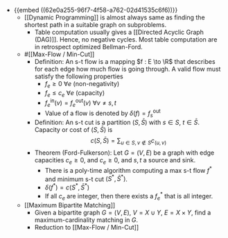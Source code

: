 - {{embed ((62e0a255-96f7-4f58-a762-02d41535c6f6))}}
	- [[Dynamic Programming]] is almost always same as finding the shortest path in a suitable graph on subproblems.
		- Table computation usually gives a [[Directed Acyclic Graph (DAG)]]. Hence, no negative cycles. Most table computation are in retrospect optimized Bellman-Ford.
	- #[[Max-Flow / Min-Cut]]
		- Definition: An s-t flow is a mapping $f : E \to \R$ that describes for each edge how much flow is going through. A valid flow must satisfy the following properties
			- $f_e \ge 0\  \forall e$ (non-negativity)
			- $f_e \le c_e \ \forall e$ (capacity)
			- ${f^\mathrm{in}_e(v)} = f^\mathrm{out}_e(v) \ \forall v \ne s,t$
			- Value of a flow is denoted by $\delta(f) = f^\mathrm{out}_s$
		- Definition: An s-t cut is a partition $(S, \bar{S})$ with $s \in S$, $t \in \bar{S}$. Capacity or cost of $(S , \bar{S})$ is
		  $$
		  c(S, \bar{S}) = \sum_{u \in S, v \notin S} c_{(u,v)}
		  $$
		- Theorem (Ford-Fulkerson): Let $G = (V,E)$ be a graph with edge capacities $c_e \ge 0$, and $c_e \ge 0$, and $s,t$ a source and sink.
			- There is a poly-time algorithm computing a max s-t flow $f^*$ and minimum s-t cut $(S^*, \bar{S}^*)$.
			- $\delta(f^*) = c(S^*, \bar{S}^*)$
			- If all $c_e$ are integer, then there exists a $f^*_e$ that is all integer.
	- [[Maximum Bipartite Matching]]
		- Given a bipartite graph $G = (V,E)$, $V = X \cup Y$, $E = X \times Y$, find a maximum-cardinality matching in $G$.
		- Reduction to [[Max-Flow / Min-Cut]]